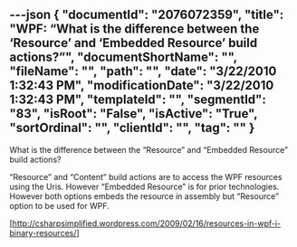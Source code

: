 ---json
{
  "documentId": "2076072359",
  "title": "WPF: “What is the difference between the ‘Resource’ and ‘Embedded Resource’ build actions?”",
  "documentShortName": "",
  "fileName": "",
  "path": "",
  "date": "3/22/2010 1:32:43 PM",
  "modificationDate": "3/22/2010 1:32:43 PM",
  "templateId": "",
  "segmentId": "83",
  "isRoot": "False",
  "isActive": "True",
  "sortOrdinal": "",
  "clientId": "",
  "tag": ""
}
---

What is the difference between the “Resource” and “Embedded Resource” build actions?

“Resource” and “Content” build actions are to access the WPF resources using the Uris. However “Embedded Resource” is for prior technologies. However both options embeds the resource in assembly but “Resource” option to be used for WPF.

[http://csharpsimplified.wordpress.com/2009/02/16/resources-in-wpf-i-binary-resources/]
